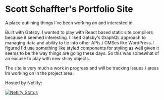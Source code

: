 # Scott Schaffter's Portfolio Site

A place outlining things I've been working on and interested in. 

Built with Gatsby. I wanted to play with React based static site compilers because it seemed interesting. I liked Gatsby's GraphQL approach to managing data and ability to tie into other APIs / CMSes like WordPress. I figured I'd use something like styled components for styling as well given it seems to be the way things are going these days. So this was somewhat of an excuse to play with new shiny objects.

The site is very much a work in progress and will be tracking issues / areas Im working on in the project area.

Hosted by Netlify:

[![Netlify Status](https://api.netlify.com/api/v1/badges/f78d54fd-6712-4cd4-a36b-0e7c598e04a1/deploy-status)](https://app.netlify.com/sites/schaffter/deploys)
